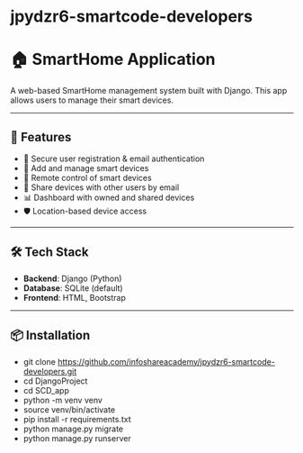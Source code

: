 # jpydzr6-smartcode-developers
# 🏠 SmartHome Application

A web-based SmartHome management system built with Django. This app allows users to manage their smart devices.

---

## 🚀 Features

- 🔐 Secure user registration & email authentication 
- 📱 Add and manage smart devices
- 🔌 Remote control of smart devices
- 🔁 Share devices with other users by email
- 📊 Dashboard with owned and shared devices
- 🛡️ Location-based device access

---

## 🛠️ Tech Stack

- **Backend**: Django (Python)
- **Database**: SQLite (default)
- **Frontend**: HTML, Bootstrap

---

## 📦 Installation

- git clone https://github.com/infoshareacademy/jpydzr6-smartcode-developers.git
- cd DjangoProject
- cd SCD_app
- python -m venv venv
- source venv/bin/activate
- pip install -r requirements.txt
- python manage.py migrate
- python manage.py runserver
